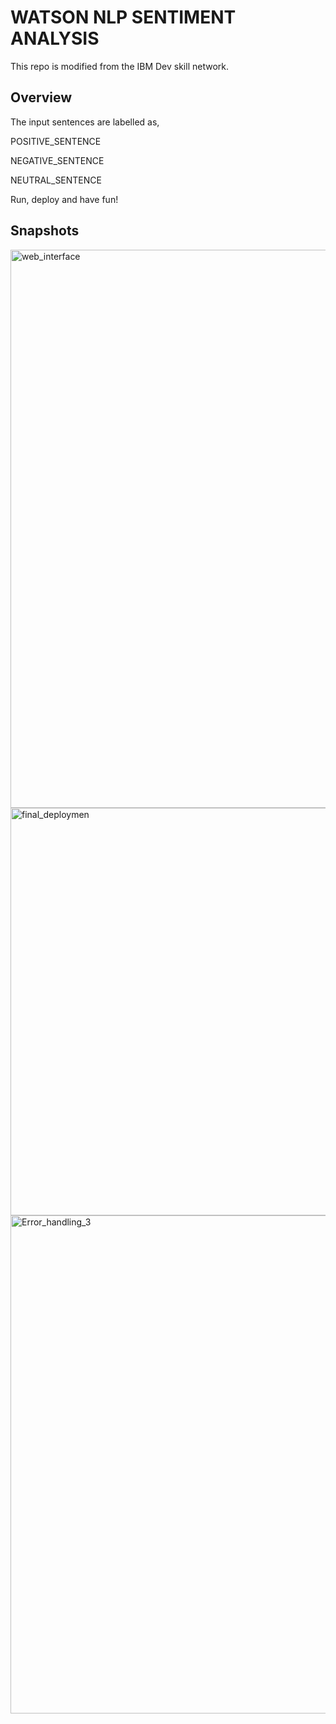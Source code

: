 # WATSON NLP SENTIMENT ANALYSIS
This repo is modified from the IBM Dev skill network.

## Overview
The input sentences are labelled as,

POSITIVE_SENTENCE

NEGATIVE_SENTENCE

NEUTRAL_SENTENCE

Run, deploy and have fun!

## Snapshots

<img width="893" alt="web_interface" src="https://github.com/harvind-here/Sentiment-Analysis/assets/138276429/86ad55bf-9d8d-47b4-bf81-be6094405c74">
<img width="652" alt="final_deploymen" src="https://github.com/harvind-here/Sentiment-Analysis/assets/138276429/cbcecd55-ce16-4ea1-8071-3f649c443a78">
<img width="797" alt="Error_handling_3" src="https://github.com/harvind-here/Sentiment-Analysis/assets/138276429/326c8da1-fb76-46bd-90c6-969674d8b4f7">

